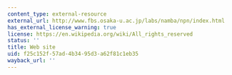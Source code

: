 ```yaml
---
content_type: external-resource
external_url: http://www.fbs.osaka-u.ac.jp/labs/namba/npn/index.html
has_external_license_warning: true
license: https://en.wikipedia.org/wiki/All_rights_reserved
status: ''
title: Web site
uid: f25c152f-57ad-4b34-95d3-a62f81c1eb35
wayback_url: ''
---
```

